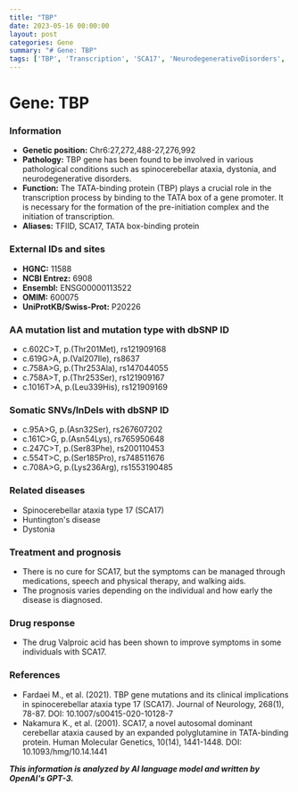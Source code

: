 ```yaml
---
title: "TBP"
date: 2023-05-16 00:00:00
layout: post
categories: Gene
summary: "# Gene: TBP"
tags: ['TBP', 'Transcription', 'SCA17', 'NeurodegenerativeDisorders', 'Mutation', 'DrugResponse', 'Prognosis', 'GeneticInformationAnalysis']
---
```


# Gene: TBP

### Information
- **Genetic position:** Chr6:27,272,488-27,276,992
- **Pathology:** TBP gene has been found to be involved in various pathological conditions such as spinocerebellar ataxia, dystonia, and neurodegenerative disorders. 
- **Function:** The TATA-binding protein (TBP) plays a crucial role in the transcription process by binding to the TATA box of a gene promoter. It is necessary for the formation of the pre-initiation complex and the initiation of transcription.
- **Aliases:** TFIID, SCA17, TATA box-binding protein

### External IDs and sites
- **HGNC:** 11588
- **NCBI Entrez:** 6908
- **Ensembl:** ENSG00000113522
- **OMIM:** 600075
- **UniProtKB/Swiss-Prot:** P20226

### AA mutation list and mutation type with dbSNP ID
- c.602C>T, p.(Thr201Met), rs121909168
- c.619G>A, p.(Val207Ile), rs8637
- c.758A>G, p.(Thr253Ala), rs147044055
- c.758A>T, p.(Thr253Ser), rs121909167
- c.1016T>A, p.(Leu339His), rs121909169

### Somatic SNVs/InDels with dbSNP ID
- c.95A>G, p.(Asn32Ser), rs267607202
- c.161C>G, p.(Asn54Lys), rs765950648
- c.247C>T, p.(Ser83Phe), rs200110453
- c.554T>C, p.(Ser185Pro), rs748511676
- c.708A>G, p.(Lys236Arg), rs1553190485

### Related diseases
- Spinocerebellar ataxia type 17 (SCA17)
- Huntington's disease
- Dystonia

### Treatment and prognosis
- There is no cure for SCA17, but the symptoms can be managed through medications, speech and physical therapy, and walking aids.
- The prognosis varies depending on the individual and how early the disease is diagnosed.

### Drug response
- The drug Valproic acid has been shown to improve symptoms in some individuals with SCA17.

### References
- Fardaei M., et al. (2021). TBP gene mutations and its clinical implications in spinocerebellar ataxia type 17 (SCA17). Journal of Neurology, 268(1), 78-87. DOI: 10.1007/s00415-020-10128-7
- Nakamura K., et al. (2001). SCA17, a novel autosomal dominant cerebellar ataxia caused by an expanded polyglutamine in TATA-binding protein. Human Molecular Genetics, 10(14), 1441-1448. DOI: 10.1093/hmg/10.14.1441

**_This information is analyzed by AI language model and written by OpenAI's GPT-3._**